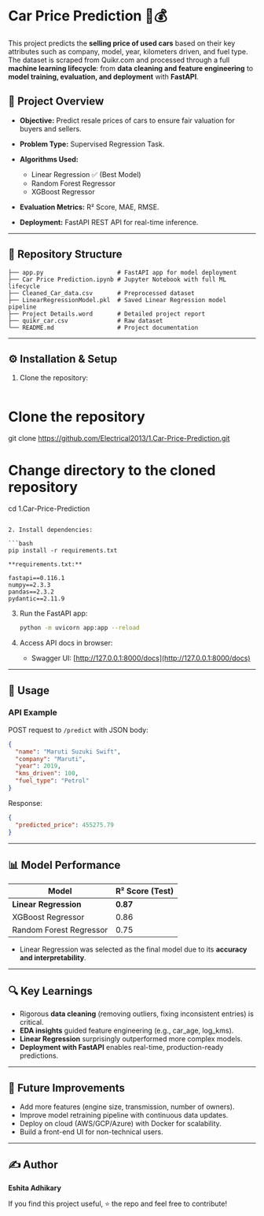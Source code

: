 # Car Price Prediction 🚗💰

This project predicts the **selling price of used cars** based on their key attributes such as company, model, year, kilometers driven, and fuel type. The dataset is scraped from Quikr.com and processed through a full **machine learning lifecycle**: from **data cleaning and feature engineering** to **model training, evaluation, and deployment** with **FastAPI**.

## 📌 Project Overview

* **Objective:** Predict resale prices of cars to ensure fair valuation for buyers and sellers.
* **Problem Type:** Supervised Regression Task.
* **Algorithms Used:**

  * Linear Regression ✅ (Best Model)
  * Random Forest Regressor
  * XGBoost Regressor
* **Evaluation Metrics:** R² Score, MAE, RMSE.
* **Deployment:** FastAPI REST API for real-time inference.

---

## 📂 Repository Structure

```
├── app.py                     # FastAPI app for model deployment
├── Car Price Prediction.ipynb # Jupyter Notebook with full ML lifecycle
├── Cleaned_Car_data.csv       # Preprocessed dataset
├── LinearRegressionModel.pkl  # Saved Linear Regression model pipeline
├── Project Details.word       # Detailed project report
├── quikr_car.csv              # Raw dataset
└── README.md                  # Project documentation
```

---

## ⚙️ Installation & Setup

1. Clone the repository:

   ```bash
# Clone the repository
git clone https://github.com/Electrical2013/1.Car-Price-Prediction.git

# Change directory to the cloned repository
cd 1.Car-Price-Prediction
   ```

2. Install dependencies:

   ```bash
   pip install -r requirements.txt
   ```

    **requirements.txt:**

   ```
fastapi==0.116.1
numpy==2.3.3
pandas==2.3.2
pydantic==2.11.9
   ```

3. Run the FastAPI app:

   ```bash
   python -m uvicorn app:app --reload
   ```

4. Access API docs in browser:

   * Swagger UI: [http://127.0.0.1:8000/docs](http://127.0.0.1:8000/docs)

---

## 🚀 Usage

### API Example

POST request to `/predict` with JSON body:

```json
{
  "name": "Maruti Suzuki Swift",
  "company": "Maruti",
  "year": 2019,
  "kms_driven": 100,
  "fuel_type": "Petrol"
}
```

Response:

```json
{
  "predicted_price": 455275.79
}
```

---

## 📊 Model Performance

| Model                   | R² Score (Test) |
| ----------------------- | --------------- |
| **Linear Regression**   | **0.87**        |
| XGBoost Regressor       | 0.86            |
| Random Forest Regressor | 0.75            |

* Linear Regression was selected as the final model due to its **accuracy and interpretability**.

---

## 🔍 Key Learnings

* Rigorous **data cleaning** (removing outliers, fixing inconsistent entries) is critical.
* **EDA insights** guided feature engineering (e.g., car\_age, log\_kms).
* **Linear Regression** surprisingly outperformed more complex models.
* **Deployment with FastAPI** enables real-time, production-ready predictions.

---

## 📌 Future Improvements

* Add more features (engine size, transmission, number of owners).
* Improve model retraining pipeline with continuous data updates.
* Deploy on cloud (AWS/GCP/Azure) with Docker for scalability.
* Build a front-end UI for non-technical users.

---

## ✍️ Author

**Eshita Adhikary**

If you find this project useful, ⭐ the repo and feel free to contribute!
